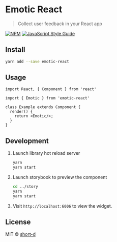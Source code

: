 # Emotic React

> Collect user feedback in your React app

[![NPM](https://img.shields.io/npm/v/emotic.svg)](https://www.npmjs.com/package/emotic) [![JavaScript Style Guide](https://img.shields.io/badge/code_style-standard-brightgreen.svg)](https://standardjs.com)

## Install

```bash
yarn add --save emotic-react
```

## Usage

```tsx
import React, { Component } from 'react'

import { Emotic } from 'emotic-react'

class Example extends Component {
  render() {
    return <Emotic/>;
  }
}
```

## Development

1. Launch library hot reload server
    
   ```bash
   yarn
   yarn start
   ```
   
1. Launch storybook to preview the component
   
   ```bash
   cd ../story
   yarn
   yarn start
   ```
   
1. Visit `http://localhost:6006` to view the widget.

## License

MIT © [short-d](https://github.com/short-d)
